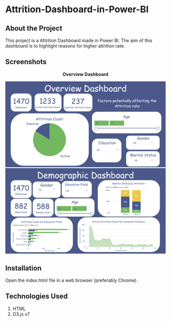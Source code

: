 # Attrition-Dashboard-in-Power-BI

## About the Project

This project is a Attrition Dashboard made in Power BI. The aim of this dashboard is to highlight reasons for higher attrition rate.


## Screenshots

<p align="center">
    <b>Overview Dashboard</b>
</p>

<img src="SS/1.png" alt="Main">


<img src="SS/2.png" alt="Main">


## Installation

Open the index.html file in a web browser (preferably Chrome).


## Technologies Used

1. HTML
2. D3.js v7
